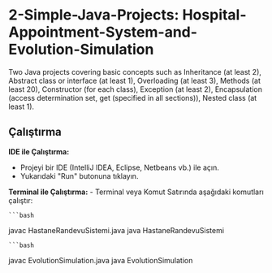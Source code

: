 # 2-Simple-Java-Projects: Hospital-Appointment-System-and-Evolution-Simulation
Two Java projects covering basic concepts such as Inheritance (at least 2), Abstract class or interface (at least 1), Overloading (at least 3), Methods (at least 20), Constructor (for each class), Exception (at least 2), Encapsulation (access determination set, get (specified in all sections)), Nested class (at least 1).

## Çalıştırma
 **IDE ile Çalıştırma:**
   - Projeyi bir IDE (IntelliJ IDEA, Eclipse, Netbeans vb.) ile açın.
   - Yukarıdaki "Run" butonuna tıklayın.

 **Terminal ile Çalıştırma:**
    - Terminal veya Komut Satırında aşağıdaki komutları çalıştır:
    
    ```bash
   javac HastaneRandevuSistemi.java
   java HastaneRandevuSistemi
   
    ```bash
   javac EvolutionSimulation.java
   java EvolutionSimulation
